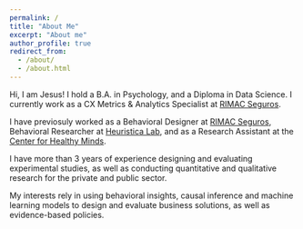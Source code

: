 ```yaml
---
permalink: /
title: "About Me"
excerpt: "About me"
author_profile: true
redirect_from: 
  - /about/
  - /about.html
---
```



Hi, I am Jesus! I hold a B.A. in Psychology, and a Diploma in Data Science. I currently work as a CX Metrics & Analytics Specialist at [RIMAC Seguros](https://www.rimac.com/). 

I have previosuly worked as a Behavioral Designer at [RIMAC Seguros](https://www.rimac.com/), Behavioral Researcher at [Heuristica Lab](https://www.heuristicalab.com/), and as a Research Assistant at the [Center for Healthy Minds](https://centerhealthyminds.org/).

I have more than 3 years of experience designing and evaluating experimental studies, as well as conducting quantitative and qualitative research for the private and public sector. 

My interests rely in using behavioral insights, causal inference and machine learning models to design and evaluate business solutions, as well as evidence-based policies.
